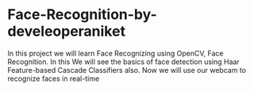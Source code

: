 # Face-Recognition-by-develeoperaniket
In this project we will learn Face Recognizing using OpenCV, Face Recognition. In this We will see the basics of face detection using Haar Feature-based Cascade Classifiers also. Now we will use our webcam to recognize faces in real-time
